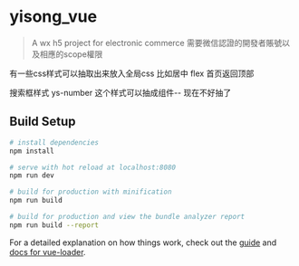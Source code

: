 # yisong_vue

> A wx h5 project for electronic commerce
需要微信認證的開發者賬號以及相應的scope權限

有一些css样式可以抽取出来放入全局css 比如居中 flex
首页返回顶部

搜索框样式
ys-number 这个样式可以抽成组件-- 现在不好抽了

## Build Setup

``` bash
# install dependencies
npm install

# serve with hot reload at localhost:8080
npm run dev

# build for production with minification
npm run build

# build for production and view the bundle analyzer report
npm run build --report
```

For a detailed explanation on how things work, check out the [guide](http://vuejs-templates.github.io/webpack/) and [docs for vue-loader](http://vuejs.github.io/vue-loader).
